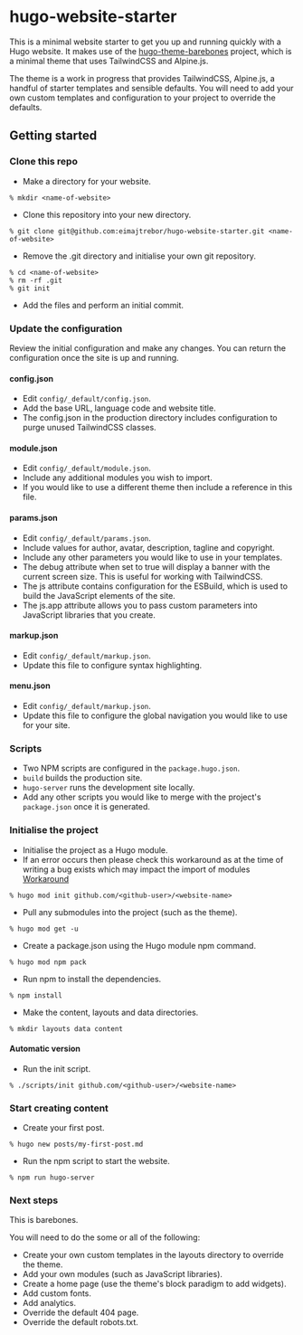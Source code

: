 # hugo-website-starter

This is a minimal website starter to get you up and running quickly with a Hugo website. It makes use of the [hugo-theme-barebones](https://github.com/eimajtrebor/hugo-theme-barebones) project, which is a minimal theme that uses TailwindCSS and Alpine.js.

The theme is a work in progress that provides TailwindCSS, Alpine.js, a handful of starter templates and sensible defaults. You will need to add your own custom templates and configuration to your project to override the defaults.

## Getting started

### Clone this repo

- Make a directory for your website.

```
% mkdir <name-of-website>
```

- Clone this repository into your new directory.

```
% git clone git@github.com:eimajtrebor/hugo-website-starter.git <name-of-website>
```

- Remove the .git directory and initialise your own git repository.

```
% cd <name-of-website>
% rm -rf .git
% git init
```

- Add the files and perform an initial commit.

### Update the configuration

Review the initial configuration and make any changes. You can return the configuration once the site is up and running.

#### config.json

- Edit `config/_default/config.json`.
- Add the base URL, language code and website title.
- The config.json in the production directory includes configuration to purge unused TailwindCSS classes.

#### module.json

- Edit `config/_default/module.json`.
- Include any additional modules you wish to import.
- If you would like to use a different theme then include a reference in this file.

#### params.json

- Edit `config/_default/params.json`.
- Include values for author, avatar, description, tagline and copyright.
- Include any other parameters you would like to use in your templates.
- The debug attribute when set to true will display a banner with the current screen size. This is useful for working with TailwindCSS.
- The js attribute contains configuration for the ESBuild, which is used to build the JavaScript elements of the site.
- The js.app attribute allows you to pass custom parameters into JavaScript libraries that you create.

#### markup.json

- Edit `config/_default/markup.json`.
- Update this file to configure syntax highlighting.

#### menu.json

- Edit `config/_default/markup.json`.
- Update this file to configure the global navigation you would like to use for your site.

### Scripts

- Two NPM scripts are configured in the `package.hugo.json`.
- `build` builds the production site.
- `hugo-server` runs the development site locally.
- Add any other scripts you would like to merge with the project's `package.json` once it is generated.

### Initialise the project

- Initialise the project as a Hugo module.
- If an error occurs then please check this workaround as at the time of writing a bug exists which may impact the import of modules [Workaround](https://discourse.gohugo.io/t/hugo-latest-version-cant-support-server-command-under-examplesite-subfolder/34506/2)

```
% hugo mod init github.com/<github-user>/<website-name>
```

- Pull any submodules into the project (such as the theme).

```
% hugo mod get -u
```

- Create a package.json using the Hugo module npm command.

```
% hugo mod npm pack
```

- Run npm to install the dependencies.

```
% npm install
```

- Make the content, layouts and data directories.

```
% mkdir layouts data content
```

#### Automatic version

- Run the init script.

```
% ./scripts/init github.com/<github-user>/<website-name>
```

### Start creating content

- Create your first post.

```
% hugo new posts/my-first-post.md
```

- Run the npm script to start the website.

```
% npm run hugo-server
```

### Next steps

This is barebones.

You will need to do the some or all of the following:

- Create your own custom templates in the layouts directory to override the theme.
- Add your own modules (such as JavaScript libraries).
- Create a home page (use the theme's block paradigm to add widgets).
- Add custom fonts.
- Add analytics.
- Override the default 404 page.
- Override the default robots.txt.


